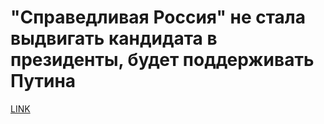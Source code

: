 # "Справедливая Россия" не стала выдвигать кандидата в президенты, будет поддерживать Путина



[LINK](https://varlamov.ru/2719145.html)